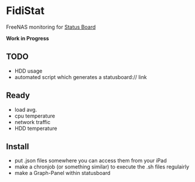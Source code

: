 FidiStat
========

FreeNAS monitoring for [Status Board](http://www.panic.com/statusboard/)

**Work in Progress**

TODO
----
* HDD usage
* automated script which generates a statusboard:// link

Ready
-----
* load avg.
* cpu temperature
* network traffic
* HDD temperature

Install
------
* put .json files somewhere you can access them from your iPad
* make a chronjob (or something similar) to execute the .sh files regulairly
* make a Graph-Panel within statusboard
